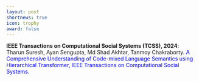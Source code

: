 ```yaml
---
layout: post
shortnews: true
icon: trophy
award: false
---
```



<b>IEEE Transactions on Computational Social Systems (TCSS), 2024</b>: Tharun Suresh, Ayan Sengupta, Md Shad Akhtar, Tanmoy Chakraborty. <font color="blue">A Comprehensive Understanding of Code-mixed Language Semantics using Hierarchical Transformer, IEEE Transactions on Computational Social Systems.</font>


